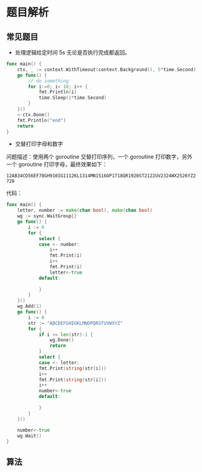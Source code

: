 # 题目解析

## 常见题目

- 处理逻辑给定时间 5s 无论是否执行完成都返回。

```go
func main() {
	ctx, _ := context.WithTimeout(context.Background(), 5*time.Second)
	go func() {
		// do something
		for i:=0; i< 10; i++ {
			fmt.Println(i)
			time.Sleep(1*time.Second)
		}
	}()
	<-ctx.Done()
	fmt.Println("end")
	return
}
```

- 交替打印字母和数字

问题描述：使用两个 goroutine 交替打印序列，一个 goroutine 打印数字，另外一个 goroutine 打印字母，最终效果如下：

`12AB34CD56EF78GH910IG1112KL1314MN1516OP1718QR1920ST2122UV2324WX2526YZ2728`

代码：
```go
func main() {
	letter, number := make(chan bool), make(chan bool)
	wg := sync.WaitGroup{}
	go func() {
		i := 0
		for {
			select {
			case <- number: 
				i++
				fmt.Print(i)
				i++
				fmt.Print(i)
				letter<-true
			default:
				
			}
		}
	}()
	wg.Add(1)
	go func() {
		i := 0
		str := "ABCDEFGHIGKLMNOPQRSTUVWXYZ"
		for {
			if i >= len(str)-1 {
				wg.Done()
				return
			}
			select {
			case <- letter:
			fmt.Print(string(str[i]))
			i++
			fmt.Print(string(str[i]))
			i++
			number<-true
			default:
				
			}
		}
	}()
	
	number<-true
	wg.Wait()
}
```

## 算法